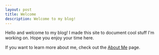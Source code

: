 ```yaml
---
layout: post
title: Welcome
description: Welcome to my blog!
---
```


Hello and welcome to my blog! I made this site to document cool stuff I'm working on. Hope you enjoy your time here.

If you want to learn more about me, check out the [About Me](/about) page.
